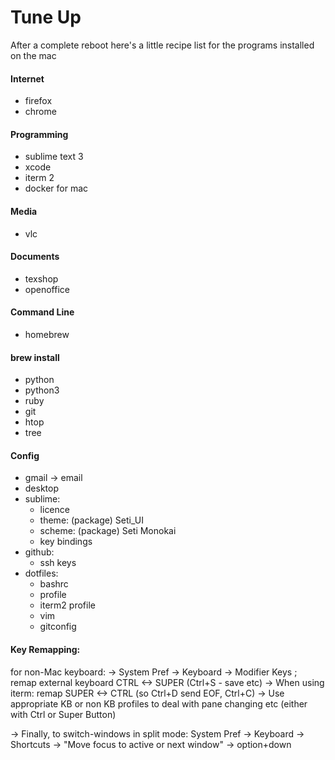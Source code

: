 # Tune Up

After a complete reboot here's a little recipe list for the programs installed on the mac

#### Internet
* firefox
* chrome

#### Programming
* sublime text 3
* xcode
* iterm 2
* docker for mac

#### Media
* vlc

#### Documents
* texshop
* openoffice

#### Command Line
* homebrew

#### brew install
* python
* python3
* ruby
* git 
* htop
* tree

#### Config
* gmail -> email
* desktop 
* sublime:
    - licence
    - theme: (package) Seti_UI
    - scheme: (package) Seti Monokai
    - key bindings 
* github:
    - ssh keys 
* dotfiles:
    - bashrc
    - profile
    - iterm2 profile
    - vim 
    - gitconfig

#### Key Remapping:
for non-Mac keyboard:
-> System Pref -> Keyboard -> Modifier Keys ; remap external keyboard CTRL <-> SUPER (Ctrl+S - save etc)
-> When using iterm: remap SUPER <-> CTRL (so Ctrl+D send EOF, Ctrl+C)
-> Use appropriate KB or non KB profiles to deal with pane changing etc (either with Ctrl or Super Button)

-> Finally, to switch-windows in split mode: 
   System Pref -> Keyboard -> Shortcuts -> "Move focus to active or next window" -> option+down
